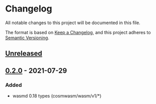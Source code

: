 # Changelog

All notable changes to this project will be documented in this file.

The format is based on [Keep a Changelog](https://keepachangelog.com/en/1.0.0/),
and this project adheres to
[Semantic Versioning](https://semver.org/spec/v2.0.0.html).

## [Unreleased]

## [0.2.0] - 2021-07-29

### Added

- wasmd 0.18 types (cosmwasm/wasm/v1/*)

[unreleased]:
  https://github.com/olivierlacan/keep-a-changelog/compare/v0.2.0...HEAD
[0.2.0]:
  https://github.com/olivierlacan/keep-a-changelog/compare/v0.1.0...v0.2.0
